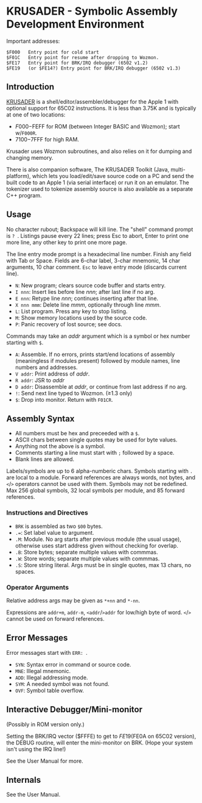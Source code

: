KRUSADER - Symbolic Assembly Development Environment
====================================================

Important addresses:

    $F000   Entry point for cold start
    $F01C   Entry point for resume after dropping to Wozmon.
    $FE17   Entry point for BRK/IRQ debugger (6502 v1.2)
    $FE19   (or $FE14?) Entry point for BRK/IRQ debugger (6502 v1.3)


Introduction
------------

[KRUSADER] is a shell/editor/assembler/debugger for the Apple 1 with
optional support for 65C02 instructions. It is less than 3.75K and is
typically at one of two locations:
- $F000-$FEFF for ROM (between Integer BASIC and Wozmon); start w/`F000R`.
- $7100-$7FFF for high RAM.

Krusader uses Wozmon subroutines, and also relies on it for dumping
and changing memory.

There is also companion software, The KRUSADER Toolkit (Java,
multi-platform), which lets you load/edit/save source code on a PC and
send the built code to an Apple 1 (via serial interface) or run it on
an emulator. The tokenizer used to tokenize assembly source is also
available as a separate C++ program.


Usage
-----

No character rubout; Backspace will kill line. The "shell" command
prompt is `? `. Listings pause every 22 lines; press Esc to abort,
Enter to print one more line, any other key to print one more page.

The line entry mode prompt is a hexadecimal line number. Finish any
field with Tab or Space. Fields are 6-char label, 3-char mnemonic, 14
char arguments, 10 char comment. `Esc` to leave entry mode (discards
current line).

- `N`: New program; clears source code buffer and  starts entry.
- `I nnn`: Insert lies before line _nnn_; after last line if no arg.
- `E nnn`: Retype line _nnn_; continues inserting after that line.
- `X nnn mmm`: Delete line _mmm_, optionally through line _mmm_.
- `L`: List program. Press any key to stop listing.
- `M`: Show memory locations used by the source code.
- `P`: Panic recovery of lost source; see docs.

Commands may take an _addr_ argument which is a symbol or hex number
starting with `$`.

- `A`: Assemble. If no errors, prints start/end locations of assembly
  (meaningless if modules present) followed by module names, line
  numbers and addresses.
- `V addr`: Print address of _addr_.
- `R addr`: JSR to _addr_
- `D addr`: Disassemble at _addr_, or continue from last address if no arg.
- `!`: Send next line typed to Wozmon. (≥1.3 only)
- `$`: Drop into monitor. Return with `F01CR`.


Assembly Syntax
---------------

- All numbers must be hex and preceeded with a `$`.
- ASCII chars between single quotes may be used for byte values.
- Anything not the above is a symbol.
- Comments starting a line must start with `;` followed by a space.
- Blank lines are allowed.

Labels/symbols are up to 6 alpha-numberic chars. Symbols starting with
`.` are local to a module. Forward references are always words, not
bytes, and `<`/`>` operators cannot be used with them. Symbols may not
be redefined. Max 256 global symbols, 32 local symbols per module, and
85 forward references.

### Instructions and Directives

- `BRK` is assembled as two `$00` bytes.
- `.=`: Set label value to argument.
- `.M`: Module. No arg starts after previous module (the usual usage),
  otherwise uses start address given without checking for overlap.
- `.B`: Store bytes; separate multiple values with commmas.
- `.W`: Store words; separate multiple values with commmas.
- `.S`: Store string literal. Args must be in single quotes, max 13
  chars, no spaces.

### Operator Arguments

Relative address args may be given as `*+nn` and `*-nn`.

Expressions are `addr+m`, `addr-m`, `<addr`/`>addr` for low/high byte
of word. `<`/`>` cannot be used on forward references.


Error Messages
--------------

Error messages start with `ERR: `.

- `SYN`: Syntax error in command or source code.
- `MNE`: Illegal mnemonic.
- `ADD`: Illegal addressing mode.
- `SYM`: A needed symbol was not found.
- `OVF`: Symbol table overflow.


Interactive Debugger/Mini-monitor
---------------------------------

(Possibly in ROM version only.)

Setting the BRK/IRQ vector ($FFFE) to get to $FE19 ($FE0A on 65C02
version), the DEBUG routine, will enter the mini-monitor on BRK. (Hope
your system isn't using the IRQ line!)

See the User Manual for more.


Internals
---------

See the User Manual.


<!-------------------------------------------------------------------->
[KRUSADER]: http://school.anhb.uwa.edu.au/personalpages/kwessen/apple1/Krusader.htm
